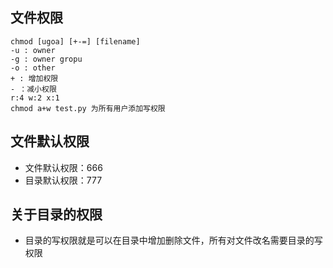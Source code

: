 ## 文件权限

``` shell
chmod [ugoa] [+-=] [filename]
-u : owner
-g : owner gropu
-o : other
+ : 增加权限
- ：减小权限
r:4 w:2 x:1
chmod a+w test.py 为所有用户添加写权限
```

## 文件默认权限

* 文件默认权限：666
* 目录默认权限：777

## 关于目录的权限

* 目录的写权限就是可以在目录中增加删除文件，所有对文件改名需要目录的写权限


